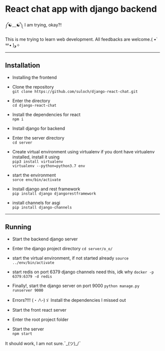 # React chat app with django backend
༼☯﹏☯༽
I am trying, okay?!

This is me trying to learn web development.
All feedbacks are welcome.( •̀ᄇ• ́)ﻭ✧
____

## Installation

- Installing the frontend
 - Clone the repository   
`git clone https://github.com/suloch/django-react-chat.git`

 - Enter the directory   
`cd django-react-chat`

 - Install the dependencies for react   
`npm i`

- Install django for backend

 - Enter the server directory   
`cd server`

 - Create virtual environment using virtualenv
if you dont have virtualenv installed, install it using   
`pip3 install virtualenv`   
`virtualenv --python=python3.7 env`

 - start the environment   
`sorce env/bin/activate`   

 - Install django and rest framework   
`pip install django djangorestframework`

 - install channels for asgi   
`pip install django-channels`

___

## Running

- Start the backend django server

 - Enter the django project directory
`cd server/o_o/`

 - start the virtual environment, if not started already
`source ../env/bin/activate`

 - start redis on port 6379 django channels need this, idk why
`docker -p 6379:6379 -d redis`

 - Finally!, start the django server on port 9000
`python manage.py runserver 9000`

 - Errors?!!! (・∧‐)ゞ Install the dependencies I missed out


- Start the front react server

 - Enter the root project folder

 - Start the server   
`npm start`

It should work, I am not sure.¯\_(ツ)_/¯
